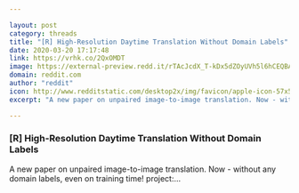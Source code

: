 ```yaml
---

layout: post
category: threads
title: "[R] High-Resolution Daytime Translation Without Domain Labels"
date: 2020-03-20 17:17:48
link: https://vrhk.co/2QxOMDT
image: https://external-preview.redd.it/rTAcJcdX_T-kDx5dZOyUVh5l6hCEQBAHUulws68QIyY.jpg?width=1200&height=628.272251309&auto=webp&crop=1200:628.272251309,smart&s=c1e02a84f90b7022547a545300981d87ac17346f
domain: reddit.com
author: "reddit"
icon: http://www.redditstatic.com/desktop2x/img/favicon/apple-icon-57x57.png
excerpt: "A new paper on unpaired image-to-image translation. Now - without any domain labels, even on training time! project:..."

---
```


### [R] High-Resolution Daytime Translation Without Domain Labels

A new paper on unpaired image-to-image translation. Now - without any domain labels, even on training time! project:...